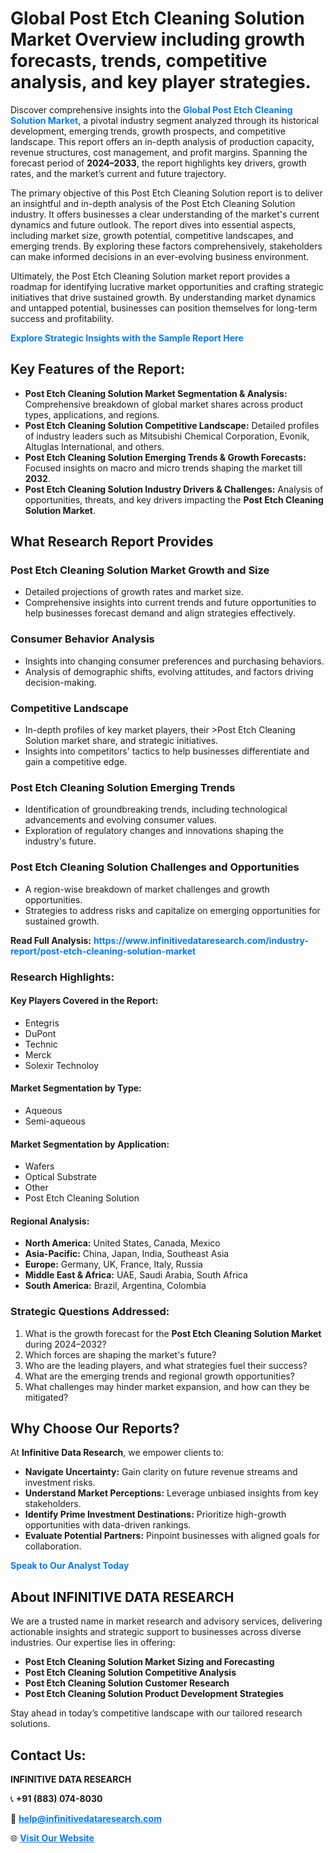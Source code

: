 <h1>Global Post Etch Cleaning Solution Market Overview including growth forecasts, trends, competitive analysis, and key player strategies.</h1>
<p>
Discover comprehensive insights into the 
<a href="https://www.infinitivedataresearch.com/industry-report/post-etch-cleaning-solution-market" rel="dofollow" style="color: #007BFF; text-decoration: none;"><strong>Global Post Etch Cleaning Solution Market</strong></a>, a pivotal industry segment analyzed through its historical development, emerging trends, growth prospects, and competitive landscape. This report offers an in-depth analysis of production capacity, revenue structures, cost management, and profit margins. Spanning the forecast period of <strong>2024–2033</strong>, the report highlights key drivers, growth rates, and the market’s current and future trajectory.
</p>
<p>
The primary objective of this Post Etch Cleaning Solution report is to deliver an insightful and in-depth analysis of the Post Etch Cleaning Solution industry. It offers businesses a clear understanding of the market's current dynamics and future outlook. The report dives into essential aspects, including market size, growth potential, competitive landscapes, and emerging trends. By exploring these factors comprehensively, stakeholders can make informed decisions in an ever-evolving business environment.
</p>
<p>
Ultimately, the Post Etch Cleaning Solution market report provides a roadmap for identifying lucrative market opportunities and crafting strategic initiatives that drive sustained growth. By understanding market dynamics and untapped potential, businesses can position themselves for long-term success and profitability.
</p>
<p>
<a href="https://www.infinitivedataresearch.com/request-sample/reportId=104258" style="color: #007BFF; text-decoration: none;"><strong>Explore Strategic Insights with the Sample Report Here</strong></a>
</p>

<h2>Key Features of the Report:</h2>
<ul>
<li><strong>Post Etch Cleaning Solution Market Segmentation & Analysis:</strong> Comprehensive breakdown of global market shares across product types, applications, and regions.</li>
<li><strong>Post Etch Cleaning Solution Competitive Landscape:</strong> Detailed profiles of industry leaders such as Mitsubishi Chemical Corporation, Evonik, Altuglas International, and others.</li>
<li><strong>Post Etch Cleaning Solution Emerging Trends & Growth Forecasts:</strong> Focused insights on macro and micro trends shaping the market till <strong>2032</strong>.</li>
<li><strong>Post Etch Cleaning Solution Industry Drivers & Challenges:</strong> Analysis of opportunities, threats, and key drivers impacting the <strong>Post Etch Cleaning Solution Market</strong>.</li>
</ul>

<h2>What Research Report Provides</h2>
<h3>Post Etch Cleaning Solution Market Growth and Size</h3>
<ul>
<li>Detailed projections of growth rates and market size.</li>
<li>Comprehensive insights into current trends and future opportunities to help businesses forecast demand and align strategies effectively.</li>
</ul>

<h3>Consumer Behavior Analysis</h3>
<ul>
<li>Insights into changing consumer preferences and purchasing behaviors.</li>
<li>Analysis of demographic shifts, evolving attitudes, and factors driving decision-making.</li>
</ul>

<h3>Competitive Landscape</h3>
<ul>
<li>In-depth profiles of key market players, their >Post Etch Cleaning Solution market share, and strategic initiatives.</li>
<li>Insights into competitors' tactics to help businesses differentiate and gain a competitive edge.</li>
</ul>

<h3>Post Etch Cleaning Solution Emerging Trends</h3>
<ul>
<li>Identification of groundbreaking trends, including technological advancements and evolving consumer values.</li>
<li>Exploration of regulatory changes and innovations shaping the industry's future.</li>
</ul>

<h3>Post Etch Cleaning Solution Challenges and Opportunities</h3>
<ul>
<li>A region-wise breakdown of market challenges and growth opportunities.</li>
<li>Strategies to address risks and capitalize on emerging opportunities for sustained growth.</li>
</ul>
<p><strong>Read Full Analysis:</strong> <a href="https://www.infinitivedataresearch.com/industry-report/post-etch-cleaning-solution-market" rel="dofollow" style="color: #007BFF; text-decoration: none;"><strong>https://www.infinitivedataresearch.com/industry-report/post-etch-cleaning-solution-market</strong></a></p>
<h3>Research Highlights:</h3>
<h4>Key Players Covered in the Report:</h4>
<ul><li>Entegris</li><li>DuPont</li><li>Technic</li><li>Merck</li><li>Solexir Technoloy</li></ul>
<h4>Market Segmentation by Type:</h4>
<ul><li>Aqueous</li><li>Semi-aqueous</li></ul>
<h4>Market Segmentation by Application:</h4>
<ul><li>Wafers</li><li>Optical Substrate</li><li>Other</li><li>Post Etch Cleaning Solution</li></ul>

<h4>Regional Analysis:</h4>
<ul>
<li><strong>North America:</strong> United States, Canada, Mexico</li>
<li><strong>Asia-Pacific:</strong> China, Japan, India, Southeast Asia</li>
<li><strong>Europe:</strong> Germany, UK, France, Italy, Russia</li>
<li><strong>Middle East & Africa:</strong> UAE, Saudi Arabia, South Africa</li>
<li><strong>South America:</strong> Brazil, Argentina, Colombia</li>
</ul>

<h3>Strategic Questions Addressed:</h3>
<ol>
<li>What is the growth forecast for the <strong>Post Etch Cleaning Solution Market</strong> during 2024–2032?</li>
<li>Which forces are shaping the market's future?</li>
<li>Who are the leading players, and what strategies fuel their success?</li>
<li>What are the emerging trends and regional growth opportunities?</li>
<li>What challenges may hinder market expansion, and how can they be mitigated?</li>
</ol>

<h2>Why Choose Our Reports?</h2>
<p>At <strong>Infinitive Data Research</strong>, we empower clients to:</p>
<ul>
<li><strong>Navigate Uncertainty:</strong> Gain clarity on future revenue streams and investment risks.</li>
<li><strong>Understand Market Perceptions:</strong> Leverage unbiased insights from key stakeholders.</li>
<li><strong>Identify Prime Investment Destinations:</strong> Prioritize high-growth opportunities with data-driven rankings.</li>
<li><strong>Evaluate Potential Partners:</strong> Pinpoint businesses with aligned goals for collaboration.</li>
</ul>
<p><a href="https://www.infinitivedataresearch.com/industry-report/post-etch-cleaning-solution-market" rel="dofollow" style="color: #007BFF; text-decoration: none;"><strong>Speak to Our Analyst Today</strong></a></p>

<h2>About INFINITIVE DATA RESEARCH</h2>
<p>We are a trusted name in market research and advisory services, delivering actionable insights and strategic support to businesses across diverse industries. Our expertise lies in offering:</p>
<ul>
<li><strong>Post Etch Cleaning Solution Market Sizing and Forecasting</strong></li>
<li><strong>Post Etch Cleaning Solution Competitive Analysis</strong></li>
<li><strong>Post Etch Cleaning Solution Customer Research</strong></li>
<li><strong>Post Etch Cleaning Solution Product Development Strategies</strong></li>
</ul>
<p>Stay ahead in today’s competitive landscape with our tailored research solutions.</p>

<h2>Contact Us:</h2>
<p><strong>INFINITIVE DATA RESEARCH</strong></p>
<p>📞 <strong>+91 (883) 074-8030</strong></p>
<p>📧 <strong><a href="mailto:help@infinitivedataresearch.com" style="color: #007BFF;">help@infinitivedataresearch.com</a></strong></p>
<p>🌐 <strong><a href="https://www.infinitivedataresearch.com" rel="dofollow" style="color: #007BFF;">Visit Our Website</a></strong></p>
